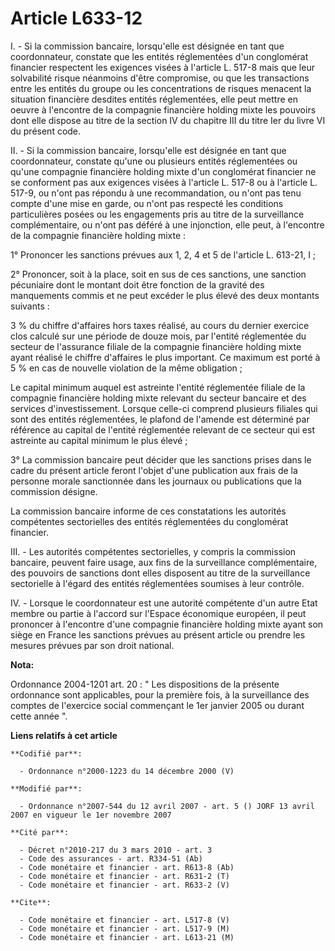 # Article L633-12

I. - Si la commission bancaire, lorsqu'elle est désignée en tant que coordonnateur, constate que les entités réglementées
d'un conglomérat financier respectent les exigences visées à l'article L. 517-8 mais que leur solvabilité risque néanmoins
d'être compromise, ou que les transactions entre les entités du groupe ou les concentrations de risques menacent la situation
financière desdites entités réglementées, elle peut mettre en oeuvre à l'encontre de la compagnie financière holding mixte
les pouvoirs dont elle dispose au titre de la section IV du chapitre III du titre Ier du livre VI du présent code.

II. - Si la commission bancaire, lorsqu'elle est désignée en tant que coordonnateur, constate qu'une ou plusieurs entités
réglementées ou qu'une compagnie financière holding mixte d'un conglomérat financier ne se conforment pas aux exigences
visées à l'article L. 517-8 ou à l'article L. 517-9, ou n'ont pas répondu à une recommandation, ou n'ont pas tenu compte
d'une mise en garde, ou n'ont pas respecté les conditions particulières posées ou les engagements pris au titre de la
surveillance complémentaire, ou n'ont pas déféré à une injonction, elle peut, à l'encontre de la compagnie financière holding
mixte :

1° Prononcer les sanctions prévues aux 1, 2, 4 et 5 de l'article L. 613-21, I ;

2° Prononcer, soit à la place, soit en sus de ces sanctions, une sanction pécuniaire dont le montant doit être fonction de la
gravité des manquements commis et ne peut excéder le plus élevé des deux montants suivants :

3 % du chiffre d'affaires hors taxes réalisé, au cours du dernier exercice clos calculé sur une période de douze mois, par
l'entité réglementée du secteur de l'assurance filiale de la compagnie financière holding mixte ayant réalisé le chiffre
d'affaires le plus important. Ce maximum est porté à 5 % en cas de nouvelle violation de la même obligation ;

Le capital minimum auquel est astreinte l'entité réglementée filiale de la compagnie financière holding mixte relevant du
secteur bancaire et des services d'investissement. Lorsque celle-ci comprend plusieurs filiales qui sont des entités
réglementées, le plafond de l'amende est déterminé par référence au capital de l'entité réglementée relevant de ce secteur
qui est astreinte au capital minimum le plus élevé ;

3° La commission bancaire peut décider que les sanctions prises dans le cadre du présent article feront l'objet d'une
publication aux frais de la personne morale sanctionnée dans les journaux ou publications que la commission désigne.

La commission bancaire informe de ces constatations les autorités compétentes sectorielles des entités réglementées du
conglomérat financier.

III. - Les autorités compétentes sectorielles, y compris la commission bancaire, peuvent faire usage, aux fins de la
surveillance complémentaire, des pouvoirs de sanctions dont elles disposent au titre de la surveillance sectorielle à l'égard
des entités réglementées soumises à leur contrôle.

IV. - Lorsque le coordonnateur est une autorité compétente d'un autre Etat membre ou partie à l'accord sur l'Espace
économique européen, il peut prononcer à l'encontre d'une compagnie financière holding mixte ayant son siège en France les
sanctions prévues au présent article ou prendre les mesures prévues par son droit national.

**Nota:**

Ordonnance 2004-1201 art. 20 : " Les dispositions de la présente ordonnance sont applicables, pour la première fois, à la
surveillance des comptes de l'exercice social commençant le 1er janvier 2005 ou durant cette année ".

**Liens relatifs à cet article**

	**Codifié par**:

	  - Ordonnance n°2000-1223 du 14 décembre 2000 (V)

	**Modifié par**:

	  - Ordonnance n°2007-544 du 12 avril 2007 - art. 5 () JORF 13 avril 2007 en vigueur le 1er novembre 2007

	**Cité par**:

	  - Décret n°2010-217 du 3 mars 2010 - art. 3
	  - Code des assurances - art. R334-51 (Ab)
	  - Code monétaire et financier - art. R613-8 (Ab)
	  - Code monétaire et financier - art. R631-2 (T)
	  - Code monétaire et financier - art. R633-2 (V)

	**Cite**:

	  - Code monétaire et financier - art. L517-8 (V)
	  - Code monétaire et financier - art. L517-9 (M)
	  - Code monétaire et financier - art. L613-21 (M)
